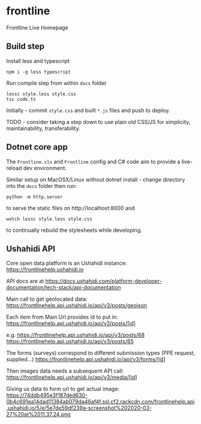 # frontline

Frontline Live Homepage


## Build step

Install less and typescript

    npm i -g less typescript

Run compile step from within `docs` folder

    lessc style.less style.css
    tsc code.ts

Initially - commit `style.css` and built `*.js` files and push to deploy.

TODO - consider taking a step down to use plain old CSS/JS for simplicity, maintainability,
transferability.


## Dotnet core app

The `Frontline.sln` and `Frontline` config and C# code aim to provide a live-reload dev
environment.

Similar setup on MacOSX/Linux without dotnet install - change directory into the `docs` folder
then run:

    python -m http.server

to serve the static files on http://localhost:8000 and

    watch lessc style.less style.css

to continually rebuild the stylesheets while developing.



## Ushahidi API

Core open data platform is an Ushahidi instance: https://frontlinehelp.ushahidi.io

API docs are at https://docs.ushahidi.com/platform-developer-documentation/tech-stack/api-documentation

Main call to get geolocated data:
https://frontlinehelp.api.ushahidi.io/api/v3/posts/geojson

Each item from Main Url provides id to put in:
https://frontlinehelp.api.ushahidi.io/api/v3/posts/[id]

e.g.
https://frontlinehelp.api.ushahidi.io/api/v3/posts/68
https://frontlinehelp.api.ushahidi.io/api/v3/posts/65

The forms (surveys) correspond to different submission types (PPE request, supplied...)
https://frontlinehelp.api.ushahidi.io/api/v3/forms/[id]

Then images data needs a subsequent API call:
https://frontlinehelp.api.ushahidi.io/api/v3/media/[id]

Giving us data to form url to get actual image:
https://74ddb495e3f187ded630-0b4c691ea14dad11384ab079da46af4f.ssl.cf2.rackcdn.com/frontlinehelp.api.ushahidi.io/5/e/5e7de59df239a-screenshot%202020-03-27%20at%2011.37.24.png
